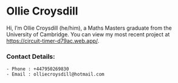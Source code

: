 # Ollie Croysdill
Hi, I’m Ollie Croysdill (he/him), a Maths Masters graduate from the University of Cambridge.
You can view my most recent project at https://circuit-timer-d79ac.web.app/.
  
  ### Contact Details:
    - Phone : +447950269830
    - Email : olliecroysdill@hotmail.com
  
